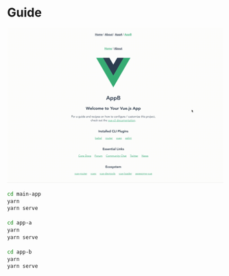 # Guide

![qiankun-vue-demo](./qiankun-vue-demo.gif)

```bash
cd main-app
yarn
yarn serve

cd app-a
yarn
yarn serve

cd app-b
yarn
yarn serve
```
